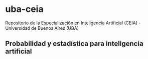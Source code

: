# uba-ceia
Repositorio de la Especialización en Inteligencia Artificial (CEIA) - Universidad de Buenos Aires (UBA)

## Probabilidad y estadística para inteligencia artificial
